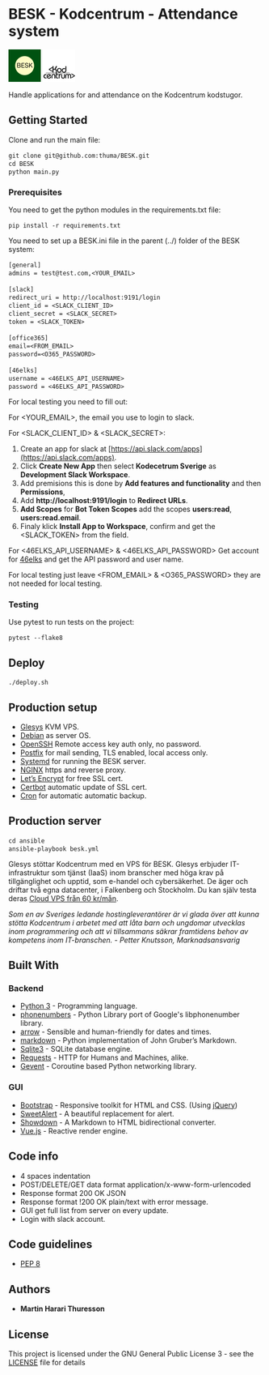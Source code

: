 # BESK - Kodcentrum - Attendance system
<img src="https://github.com/thuma/BESK/blob/master/static/img/BESK.png" height="64" alt="BESK">
<img src="https://github.com/thuma/BESK/blob/master/static/img/kodcentrum-logo.svg" height="64" alt="kodcentrum">

Handle applications for and attendance on the Kodcentrum kodstugor.

## Getting Started

Clone and run the main file:

```
git clone git@github.com:thuma/BESK.git
cd BESK
python main.py
```

### Prerequisites

You need to get the python modules in the requirements.txt file:

```
pip install -r requirements.txt
```

You need to set up a BESK.ini file in the parent (../) folder of the BESK system:

```
[general]
admins = test@test.com,<YOUR_EMAIL>

[slack]
redirect_uri = http://localhost:9191/login
client_id = <SLACK_CLIENT_ID>
client_secret = <SLACK_SECRET>
token = <SLACK_TOKEN>

[office365]
email=<FROM_EMAIL>
password=<O365_PASSWORD>

[46elks]
username = <46ELKS_API_USERNAME>
password = <46ELKS_API_PASSWORD>
```

For local testing you need to fill out:

For <YOUR_EMAIL>, the email you use to login to slack.

For <SLACK_CLIENT_ID> & <SLACK_SECRET>:

1. Create an app for slack at [https://api.slack.com/apps](https://api.slack.com/apps).
2. Click **Create New App** then select **Kodecetrum Sverige** as **Development Slack Workspace**.
3. Add premisions this is done by **Add features and functionality** and then **Permissions**,
4. Add **http://localhost:9191/login** to **Redirect URLs**.
5. **Add Scopes** for **Bot Token Scopes**  add the scopes **users:read**, **users:read.email**.
6. Finaly klick **Install App to Workspace**, confirm and get the <SLACK_TOKEN> from the field.

For <46ELKS_API_USERNAME> & <46ELKS_API_PASSWORD>
Get account for [46elks](https://46elks.com) and get the API password and user name.

For local testing just leave <FROM_EMAIL> & <O365_PASSWORD> they are not needed for local testing. 

### Testing

Use pytest to run tests on the project:

```
pytest --flake8
```

## Deploy

```
./deploy.sh
```

## Production setup

* [Glesys](https://www.glesys.se) KVM VPS.
* [Debian](https://www.debian.org/) as server OS.
* [OpenSSH](https://www.openssh.com/) Remote access key auth only, no password.
* [Postfix](http://www.postfix.org/) for mail sending, TLS enabled, local access only.
* [Systemd](https://www.freedesktop.org/wiki/Software/systemd/) for running the BESK server.
* [NGINX](https://nginx.org/en/) https and reverse proxy.
* [Let’s Encrypt](https://letsencrypt.org/) for free SSL cert.
* [Certbot](https://certbot.eff.org/) automatic update of SSL cert.
* [Cron](https://www.gnu.org/software/mcron/) for automatic automatic backup.

## Production server

```
cd ansible
ansible-playbook besk.yml
```

<p>
Glesys stöttar Kodcentrum med en VPS för BESK.
Glesys erbjuder IT-infrastruktur som tjänst (IaaS) inom branscher med höga 
krav på tillgänglighet och upptid, som e-handel och cybersäkerhet.
De äger och driftar två egna datacenter, i Falkenberg och Stockholm.
Du kan själv testa deras 
<a href="https://glesys.se/vps">Cloud VPS från 60 kr/mån</a>. 
</p>
<p>
    <i>
    Som en av Sveriges ledande hostingleverantörer är vi glada över att 
    kunna stötta Kodcentrum i arbetet med att låta barn och ungdomar 
    utvecklas inom programmering och att vi tillsammans säkrar 
    framtidens behov av kompetens inom IT-branschen. 
    - Petter Knutsson, Marknadsansvarig
    </i>
</p>

## Built With

### Backend
* [Python 3](https://www.python.org/) - Programming language.
* [phonenumbers](https://github.com/daviddrysdale/python-phonenumbers) - Python Library port of Google's libphonenumber library.
* [arrow](https://arrow.readthedocs.io/en/latest/) - Sensible and human-friendly for dates and times.
* [markdown](https://python-markdown.github.io/#features) - Python implementation of John Gruber’s Markdown.
* [Sqlite3](https://www.sqlite.org) - SQLite database engine.
* [Requests](https://3.python-requests.org/) - HTTP for Humans and Machines, alike.
* [Gevent](http://www.gevent.org/) - Coroutine based Python networking library.

### GUI
* [Bootstrap](https://getbootstrap.com/) -  Responsive toolkit for HTML and CSS. (Using [jQuery](https://jquery.com/))
* [SweetAlert](https://sweetalert.js.org/) - A beautiful replacement for alert.
* [Showdown](http://showdownjs.com/) - A Markdown to HTML bidirectional converter.
* [Vue.js](http://www.vuejs.org/) - Reactive render engine.

## Code info

* 4 spaces indentation
* POST/DELETE/GET data format application/x-www-form-urlencoded
* Response format 200 OK JSON
* Response format !200 OK plain/text with error message.
* GUI get full list from server on every update.
* Login with slack account.

## Code guidelines

* [PEP 8](https://www.python.org/dev/peps/pep-0008/)

## Authors

* **Martin Harari Thuresson**

## License

This project is licensed under the GNU General Public License 3 - see the [LICENSE](LICENSE) file for details
